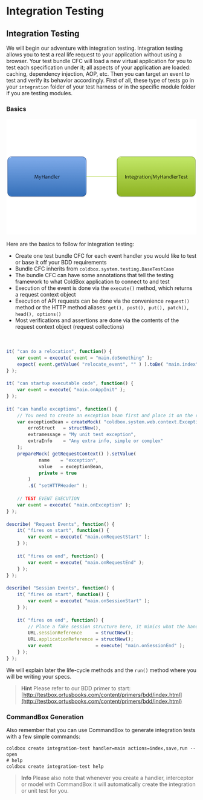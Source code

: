 # Integration Testing

## Integration Testing

We will begin our adventure with integration testing. Integration testing allows you to test a real life request to your application without using a browser. Your test bundle CFC will load a new virtual application for you to test each specification under it; all aspects of your application are loaded: caching, dependency injection, AOP, etc. Then you can target an event to test and verify its behavior accordingly. First of all, these type of tests go in your `integration` folder of your test harness or in the specific module folder if you are testing modules.

### Basics

![](../../../.gitbook/assets/handlertotestrelationship.png)

Here are the basics to follow for integration testing:

* Create one test bundle CFC for each event handler you would like to test or base it off your BDD requirements
* Bundle CFC inherits from `coldbox.system.testing.BaseTestCase`
* The bundle CFC can have some annotations that tell the testing framework to what ColdBox application to connect to and test
* Execution of the event is done via the `execute()` method, which returns a request context object
* Execution of API requests can be done via the convenience `request()` method or the HTTP method aliases: `get(), post(), put(), patch(), head(), options()`
* Most verifications and assertions are done via the contents of the request context object (request collections)

```javascript


it( "can do a relocation", function() {
	var event = execute( event = "main.doSomething" );
	expect( event.getValue( "relocate_event", "" ) ).toBe( "main.index" );
} );

it( "can startup executable code", function() {
	var event = execute( "main.onAppInit" );
} );

it( "can handle exceptions", function() {
	// You need to create an exception bean first and place it on the request context FIRST as a setup.
	var exceptionBean = createMock( "coldbox.system.web.context.ExceptionBean" ).init(
		erroStruct   = structNew(),
		extramessage = "My unit test exception",
		extraInfo    = "Any extra info, simple or complex"
	);
	prepareMock( getRequestContext() ).setValue(
			name    = "exception",
			value   = exceptionBean,
			private = true
		)
		.$( "setHTTPHeader" );

	// TEST EVENT EXECUTION
	var event = execute( "main.onException" );
} );

describe( "Request Events", function() {
	it( "fires on start", function() {
		var event = execute( "main.onRequestStart" );
	} );

	it( "fires on end", function() {
		var event = execute( "main.onRequestEnd" );
	} );
} );

describe( "Session Events", function() {
	it( "fires on start", function() {
		var event = execute( "main.onSessionStart" );
	} );

	it( "fires on end", function() {
		// Place a fake session structure here, it mimics what the handler receives
		URL.sessionReference     = structNew();
		URL.applicationReference = structNew();
		var event                = execute( "main.onSessionEnd" );
	} );
} );

```

We will explain later the life-cycle methods and the `run()` method where you will be writing your specs.

> **Hint** Please refer to our BDD primer to start: [http://testbox.ortusbooks.com/content/primers/bdd/index.html](http://testbox.ortusbooks.com/content/primers/bdd/index.html)

### CommandBox Generation

Also remember that you can use CommandBox to generate integration tests with a few simple commands:

```
coldbox create integration-test handler=main actions=index,save,run --open
# help
coldbox create integration-test help
```

> **Info** Please also note that whenever you create a handler, interceptor or model with CommandBox it will automatically create the integration or unit test for you.
